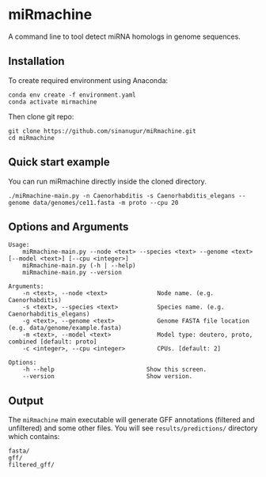 # miRmachine
A command line to tool detect miRNA homologs in genome sequences.

Installation
------------
To create required environment using Anaconda:

```
conda env create -f environment.yaml
conda activate mirmachine
```

Then clone git repo:
```
git clone https://github.com/sinanugur/miRmachine.git
cd miRmachine
```

Quick start example
-------------------
You can run miRmachine directly inside the cloned directory.
```
./miRmachine-main.py -n Caenorhabditis -s Caenorhabditis_elegans --genome data/genomes/ce11.fasta -m proto --cpu 20
```

Options and Arguments
---------------------
```
Usage:
    miRmachine-main.py --node <text> --species <text> --genome <text> [--model <text>] [--cpu <integer>]
    miRmachine-main.py (-h | --help)
    miRmachine-main.py --version

Arguments:
    -n <text>, --node <text>              Node name. (e.g. Caenorhabditis)
    -s <text>, --species <text>           Species name. (e.g. Caenorhabditis_elegans)
    -g <text>, --genome <text>            Genome FASTA file location (e.g. data/genome/example.fasta)
    -m <text>, --model <text>             Model type: deutero, proto, combined [default: proto]
    -c <integer>, --cpu <integer>         CPUs. [default: 2]

Options:
    -h --help                          Show this screen.
    --version                          Show version.
```

Output
------
The `miRmachine` main executable will generate GFF annotations (filtered and unfiltered) and some other files.
You will see `results/predictions/` directory which contains:

```
fasta/
gff/
filtered_gff/
```


